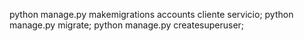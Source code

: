 python manage.py makemigrations accounts cliente servicio;
python manage.py migrate;
python manage.py createsuperuser;
